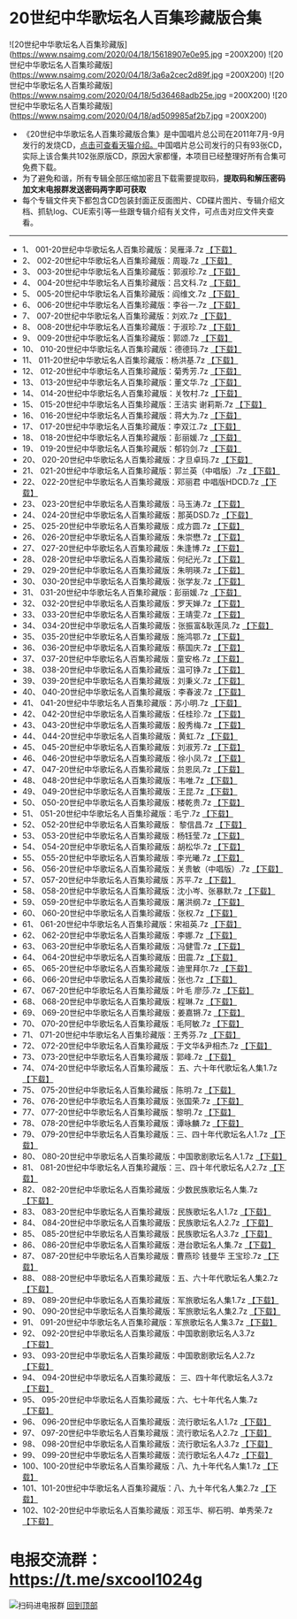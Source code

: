 # 20世纪中华歌坛名人百集珍藏版合集
![20世纪中华歌坛名人百集珍藏版](https://www.nsaimg.com/2020/04/18/15618907e0e95.jpg =200X200)
![20世纪中华歌坛名人百集珍藏版](https://www.nsaimg.com/2020/04/18/3a6a2cec2d89f.jpg =200X200)
![20世纪中华歌坛名人百集珍藏版](https://www.nsaimg.com/2020/04/18/5d36468adb25e.jpg =200X200)
![20世纪中华歌坛名人百集珍藏版](https://www.nsaimg.com/2020/04/18/ad509985af2b7.jpg =200X200)
* 《20世纪中华歌坛名人百集珍藏版合集》是中国唱片总公司在2011年7月-9月发行的发烧CD，[点击可查看天猫介绍。](https://list.tmall.com/search_product.htm?q=20%CA%C0%BC%CD%D6%D0%BB%AA%B8%E8%CC%B3%C3%FB%C8%CB%B0%D9%BC%AF%D5%E4%B2%D8%B0%E6%BA%CF%BC%AF&type=p&spm=a220o.0.a2227oh.d100&from=.detail.pc_1_searchbutton)中国唱片总公司发行的只有93张CD，实际上该合集共102张原版CD，原因大家都懂，本项目已经整理好所有合集可免费下载。
* 为了避免和谐，所有专辑全部压缩加密且下载需要提取码，**提取码和解压密码加文末电报群发送密码两字即可获取**
* 每个专辑文件夹下都包含CD包装封面正反面图片、CD碟片图片、专辑介绍文档、抓轨log、CUE索引等一些跟专辑介绍有关文件，可点击对应文件夹查看。
***
*	1、	001-20世纪中华歌坛名人百集珍藏版：吴雁泽.7z	[【下载】](https://474b.com/file/25713053-437712908)
*	2、	002-20世纪中华歌坛名人百集珍藏版：周璇.7z	[【下载】](https://474b.com/file/25713053-437713035)
*	3、	003-20世纪中华歌坛名人百集珍藏版：郭淑珍.7z	[【下载】](https://474b.com/file/25713053-437713508)
*	4、	004-20世纪中华歌坛名人百集珍藏版：吕文科.7z	[【下载】](https://474b.com/file/25713053-437713570)
*	5、	005-20世纪中华歌坛名人百集珍藏版：阎维文.7z	[【下载】](https://474b.com/file/25713053-437714686)
*	6、	006-20世纪中华歌坛名人百集珍藏版：李谷一.7z	[【下载】](https://474b.com/file/25713053-437715143)
*	7、	007-20世纪中华歌坛名人百集珍藏版：刘欢.7z	[【下载】](https://474b.com/file/25713053-437715551)
*	8、	008-20世纪中华歌坛名人百集珍藏版：于淑珍.7z	[【下载】](https://474b.com/file/25713053-437715727)
*	9、	009-20世纪中华歌坛名人百集珍藏版：郭颂.7z	[【下载】](https://474b.com/file/25713053-437715925)
*	10、	010-20世纪中华歌坛名人百集珍藏版：德德玛.7z	[【下载】](https://474b.com/file/25713053-437716250)
*	11、	011-20世纪中华歌坛名人百集珍藏版：杨洪基.7z	[【下载】](https://474b.com/file/25713053-437716722)
*	12、	012-20世纪中华歌坛名人百集珍藏版：菊秀芳.7z	[【下载】](https://474b.com/file/25713053-437716983)
*	13、	013-20世纪中华歌坛名人百集珍藏版：董文华.7z	[【下载】](https://474b.com/file/25713053-437717241)
*	14、	014-20世纪中华歌坛名人百集珍藏版：关牧村.7z	[【下载】](https://474b.com/file/25713053-437717416)
*	15、	015-20世纪中华歌坛名人百集珍藏版：王洁实 谢莉斯.7z	[【下载】](https://474b.com/file/25713053-437717626)
*	16、	016-20世纪中华歌坛名人百集珍藏版：蒋大为.7z	[【下载】](https://474b.com/file/25713053-437717888)
*	17、	017-20世纪中华歌坛名人百集珍藏版：李双江.7z	[【下载】](https://474b.com/file/25713053-437718167)
*	18、	018-20世纪中华歌坛名人百集珍藏版：彭丽媛.7z	[【下载】](https://474b.com/file/25713053-437718482)
*	19、	019-20世纪中华歌坛名人百集珍藏版：郁钧剑.7z	[【下载】](https://474b.com/file/25713053-437718919)
*	20、	020-20世纪中华歌坛名人百集珍藏版：才旦卓玛.7z	[【下载】](https://474b.com/file/25713053-437719284)
*	21、	021-20世纪中华歌坛名人百集珍藏版：郭兰英（中唱版）.7z	[【下载】](https://474b.com/file/25713053-437720388)
*	22、	022-20世纪中华歌坛名人百集珍藏版：邓丽君 中唱版HDCD.7z	[【下载】](https://474b.com/file/25713053-437720714)
*	23、	023-20世纪中华歌坛名人百集珍藏版：马玉涛.7z	[【下载】](https://474b.com/file/25713053-437721752)
*	24、	024-20世纪中华歌坛名人百集珍藏版：那英DSD.7z	[【下载】](https://474b.com/file/25713053-437722126)
*	25、	025-20世纪中华歌坛名人百集珍藏版：成方圆.7z	[【下载】](https://474b.com/file/25713053-437722456)
*	26、	026-20世纪中华歌坛名人百集珍藏版：朱崇懋.7z	[【下载】](https://474b.com/file/25713053-437722606)
*	27、	027-20世纪中华歌坛名人百集珍藏版：朱逢博.7z	[【下载】](https://474b.com/file/25713053-437722997)
*	28、	028-20世纪中华歌坛名人百集珍藏版：何纪光.7z	[【下载】](https://474b.com/file/25713053-437723203)
*	29、	029-20世纪中华歌坛名人百集珍藏版：朱明瑛.7z	[【下载】](https://474b.com/file/25713053-437723374)
*	30、	030-20世纪中华歌坛名人百集珍藏版：张学友.7z	[【下载】](https://474b.com/file/25713053-437723506)
*	31、	031-20世纪中华歌坛名人百集珍藏版：彭丽媛.7z	[【下载】](https://474b.com/file/25713053-437730081)
*	32、	032-20世纪中华歌坛名人百集珍藏版：罗天婵.7z	[【下载】](https://474b.com/file/25713053-437730169)
*	33、	033-20世纪中华歌坛名人百集珍藏版：王靖雯.7z	[【下载】](https://474b.com/file/25713053-437730335)
*	34、	034-20世纪中华歌坛名人百集珍藏版：张振富&耿莲凤.7z	[【下载】](https://474b.com/file/25713053-437730947)
*	35、	035-20世纪中华歌坛名人百集珍藏版：施鸿鄂.7z	[【下载】](https://474b.com/file/25713053-437731102)
*	36、	036-20世纪中华歌坛名人百集珍藏版：蔡国庆.7z	[【下载】](https://474b.com/file/25713053-437731237)
*	37、	037-20世纪中华歌坛名人百集珍藏版：童安格.7z	[【下载】](https://474b.com/file/25713053-437731296)
*	38、	038-20世纪中华歌坛名人百集珍藏版：温可铮.7z	[【下载】](https://474b.com/file/25713053-437731418)
*	39、	039-20世纪中华歌坛名人百集珍藏版：刘秉义.7z	[【下载】](https://474b.com/file/25713053-437731803)
*	40、	040-20世纪中华歌坛名人百集珍藏版：李春波.7z	[【下载】](https://474b.com/file/25713053-437732141)
*	41、	041-20世纪中华歌坛名人百集珍藏版：苏小明.7z	[【下载】](https://474b.com/file/25713053-437732304)
*	42、	042-20世纪中华歌坛名人百集珍藏版：任桂珍.7z	[【下载】](https://474b.com/file/25713053-437732818)
*	43、	043-20世纪中华歌坛名人百集珍藏版：殷秀梅.7z	[【下载】](https://474b.com/file/25713053-437733119)
*	44、	044-20世纪中华歌坛名人百集珍藏版：黄虹.7z	[【下载】](https://474b.com/file/25713053-437733394)
*	45、	045-20世纪中华歌坛名人百集珍藏版：刘淑芳.7z	[【下载】](https://474b.com/file/25713053-437733631)
*	46、	046-20世纪中华歌坛名人百集珍藏版：徐小凤.7z	[【下载】](https://474b.com/file/25713053-437733685)
*	47、	047-20世纪中华歌坛名人百集珍藏版：贠恩凤.7z	[【下载】](https://474b.com/file/25713053-437734141)
*	48、	048-20世纪中华歌坛名人百集珍藏版：韦唯.7z	[【下载】](https://474b.com/file/25713053-437734298)
*	49、	049-20世纪中华歌坛名人百集珍藏版：王昆.7z	[【下载】](https://474b.com/file/25713053-437734432)
*	50、	050-20世纪中华歌坛名人百集珍藏版：楼乾贵.7z	[【下载】](https://474b.com/file/25713053-437734524)
*	51、	051-20世纪中华歌坛名人百集珍藏版：毛宁.7z	[【下载】](https://474b.com/file/25713053-437734598)
*	52、	052-20世纪中华歌坛名人百集珍藏版： 黎信昌.7z	[【下载】](https://474b.com/file/25713053-437734915)
*	53、	053-20世纪中华歌坛名人百集珍藏版：杨钰莹.7z	[【下载】](https://474b.com/file/25713053-437735002)
*	54、	054-20世纪中华歌坛名人百集珍藏版：胡松华.7z	[【下载】](https://474b.com/file/25713053-437735107)
*	55、	055-20世纪中华歌坛名人百集珍藏版：李光曦.7z	[【下载】](https://474b.com/file/25713053-437735306)
*	56、	056-20世纪中华歌坛名人百集珍藏版：关贵敏（中唱版）.7z	[【下载】](https://474b.com/file/25713053-437735545)
*	57、	057-20世纪中华歌坛名人百集珍藏版：苏平.7z	[【下载】](https://474b.com/file/25713053-437735670)
*	58、	058-20世纪中华歌坛名人百集珍藏版：沈小岑、张暴默.7z	[【下载】](https://474b.com/file/25713053-437735986)
*	59、	059-20世纪中华歌坛名人百集珍藏版：屠洪纲.7z	[【下载】](https://474b.com/file/25713053-437736256)
*	60、	060-20世纪中华歌坛名人百集珍藏版：张权.7z	[【下载】](https://474b.com/file/25713053-437736478)
*	61、	061-20世纪中华歌坛名人百集珍藏版：宋祖英.7z	[【下载】](https://474b.com/file/25713053-437736784)
*	62、	062-20世纪中华歌坛名人百集珍藏版：李娜.7z	[【下载】](https://474b.com/file/25713053-437736953)
*	63、	063-20世纪中华歌坛名人百集珍藏版：冯健雪.7z	[【下载】](https://474b.com/file/25713053-437737110)
*	64、	064-20世纪中华歌坛名人百集珍藏版：田震.7z	[【下载】](https://474b.com/file/25713053-437737268)
*	65、	065-20世纪中华歌坛名人百集珍藏版：迪里拜尔.7z	[【下载】](https://474b.com/file/25713053-437737496)
*	66、	066-20世纪中华歌坛名人百集珍藏版：张也.7z	[【下载】](https://474b.com/file/25713053-437737829)
*	67、	067-20世纪中华歌坛名人百集珍藏版：叶毛 廖莎.7z	[【下载】](https://474b.com/file/25713053-437738108)
*	68、	068-20世纪中华歌坛名人百集珍藏版：程琳.7z	[【下载】](https://474b.com/file/25713053-437738999)
*	69、	069-20世纪中华歌坛名人百集珍藏版：姜嘉锵.7z	[【下载】](https://474b.com/file/25713053-437739688)
*	70、	070-20世纪中华歌坛名人百集珍藏版：毛阿敏.7z	[【下载】](https://474b.com/file/25713053-437740079)
*	71、	071-20世纪中华歌坛名人百集珍藏版：王秀芬.7z	[【下载】](https://474b.com/file/25713053-437740674)
*	72、	072-20世纪中华歌坛名人百集珍藏版：于文华&尹相杰.7z	[【下载】](https://474b.com/file/25713053-437741087)
*	73、	073-20世纪中华歌坛名人百集珍藏版：郭峰.7z	[【下载】](https://474b.com/file/25713053-437742182)
*	74、	074-20世纪中华歌坛名人百集珍藏版： 五、六十年代歌坛名人集1.7z	[【下载】](https://474b.com/file/25713053-437742533)
*	75、	075-20世纪中华歌坛名人百集珍藏版：陈明.7z	[【下载】](https://474b.com/file/25713053-437742847)
*	76、	076-20世纪中华歌坛名人百集珍藏版：张国荣.7z	[【下载】](https://474b.com/file/25713053-437742995)
*	77、	077-20世纪中华歌坛名人百集珍藏版：黎明.7z	[【下载】](https://474b.com/file/25713053-437743335)
*	78、	078-20世纪中华歌坛名人百集珍藏版：谭咏麟.7z	[【下载】](https://474b.com/file/25713053-437743536)
*	79、	079-20世纪中华歌坛名人百集珍藏版：三、四十年代歌坛名人1.7z	[【下载】](https://474b.com/file/25713053-437744215)
*	80、	080-20世纪中华歌坛名人百集珍藏版：中国歌剧歌坛名人1.7z	[【下载】](https://474b.com/file/25713053-437744936)
*	81、	081-20世纪中华歌坛名人百集珍藏版：三、四十年代歌坛名人2.7z	[【下载】](https://474b.com/file/25713053-437745231)
*	82、	082-20世纪中华歌坛名人百集珍藏版：少数民族歌坛名人集.7z	[【下载】](https://474b.com/file/25713053-437745451)
*	83、	083-20世纪中华歌坛名人百集珍藏版：民族歌坛名人1.7z	[【下载】](https://474b.com/file/25713053-437745645)
*	84、	084-20世纪中华歌坛名人百集珍藏版：民族歌坛名人2.7z	[【下载】](https://474b.com/file/25713053-437745853)
*	85、	085-20世纪中华歌坛名人百集珍藏版：民族歌坛名人3.7z	[【下载】](https://474b.com/file/25713053-437745990)
*	86、	086-20世纪中华歌坛名人百集珍藏版：港台歌坛名人集.7z	[【下载】](https://474b.com/file/25713053-437746232)
*	87、	087-20世纪中华歌坛名人百集珍藏版：曹燕珍 钱曼华 王宝珍.7z	[【下载】](https://474b.com/file/25713053-437746758)
*	88、	088-20世纪中华歌坛名人百集珍藏版：五、六十年代歌坛名人集2.7z	[【下载】](https://474b.com/file/25713053-437747340)
*	89、	089-20世纪中华歌坛名人百集珍藏版：军旅歌坛名人集1.7z	[【下载】](https://474b.com/file/25713053-437747680)
*	90、	090-20世纪中华歌坛名人百集珍藏版：军旅歌坛名人集2.7z	[【下载】](https://474b.com/file/25713053-437748204)
*	91、	091-20世纪中华歌坛名人百集珍藏版：军旅歌坛名人集3.7z	[【下载】](https://474b.com/file/25713053-437748834)
*	92、	092-20世纪中华歌坛名人百集珍藏版：中国歌剧歌坛名人3.7z	[【下载】](https://474b.com/file/25713053-437762765)
*	93、	093-20世纪中华歌坛名人百集珍藏版：中国歌剧歌坛名人2.7z	[【下载】](https://474b.com/file/25713053-437763702)
*	94、	094-20世纪中华歌坛名人百集珍藏版： 三、四十年代歌坛名人3.7z	[【下载】](https://474b.com/file/25713053-437765174)
*	95、	095-20世纪中华歌坛名人百集珍藏版：六、七十年代名人集.7z	[【下载】](https://474b.com/file/25713053-437765928)
*	96、	096-20世纪中华歌坛名人百集珍藏版：流行歌坛名人1.7z	[【下载】](https://474b.com/file/25713053-437766651)
*	97、	097-20世纪中华歌坛名人百集珍藏版：流行歌坛名人2.7z	[【下载】](https://474b.com/file/25713053-437767301)
*	98、	098-20世纪中华歌坛名人百集珍藏版：流行歌坛名人3.7z	[【下载】](https://474b.com/file/25713053-437768068)
*	99、	099-20世纪中华歌坛名人百集珍藏版：流行歌坛名人4.7z	[【下载】](https://474b.com/file/25713053-437768802)
*	100、100-20世纪中华歌坛名人百集珍藏版：八、九十年代名人集1.7z	[【下载】](https://474b.com/file/25713053-437769348)
*	101、101-20世纪中华歌坛名人百集珍藏版：八、九十年代名人集2.7z	[【下载】](https://474b.com/file/25713053-437769685)
*	102、102-20世纪中华歌坛名人百集珍藏版：邓玉华、柳石明、单秀荣.7z	[【下载】](https://474b.com/file/25713053-437770303)
# 电报交流群：https://t.me/sxcool1024g
![扫码进电报群](https://www.nsaimg.com/2020/04/17/2a6cb36afc25f.jpg "扫码进电报群")
[回到顶部](#readme)

